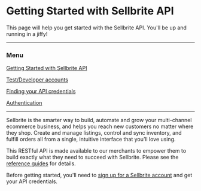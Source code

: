 # Getting Started with Sellbrite API

This page will help you get started with the Sellbrite API. You'll be up and running in a jiffy!

---

### Menu

[Getting Started with Sellbrite API](/)

[Test/Developer accounts](dev-accounts)

[Finding your API credentials](credentials)

[Authentication](authentication)

---

Sellbrite is the smarter way to build, automate and grow your multi-channel ecommerce business, and helps you reach new customers no matter where they shop. Create and manage listings, control and sync inventory, and fulfill orders all from a single, intuitive interface that you’ll love using.

This RESTful API is made available to our merchants to empower them to build exactly what they need to succeed with Sellbrite. Please see the [reference guides](reference/introduction) for details.

Before getting started, you'll need to [sign up for a Sellbrite account](https://app.sellbrite.com/merchants/sign_up) and get your API credentials.


